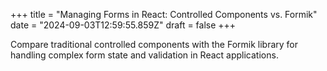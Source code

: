 +++
title = "Managing Forms in React: Controlled Components vs. Formik"
date = "2024-09-03T12:59:55.859Z"
draft = false
+++

  Compare traditional controlled components with the Formik library for handling complex form state and validation in React applications.
        